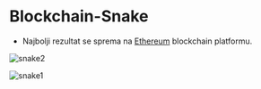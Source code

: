 # Blockchain-Snake

- Najbolji rezultat se sprema na [Ethereum](https://www.ethereum.org/ 'Ethereum link') blockchain platformu.

![snake2](https://user-images.githubusercontent.com/49268926/68084595-e8913e80-fe37-11e9-8b29-a2d4edbf6c9b.jpg)

![snake1](https://user-images.githubusercontent.com/49268926/68084596-e929d500-fe37-11e9-9248-4afe95fb145e.jpg)
